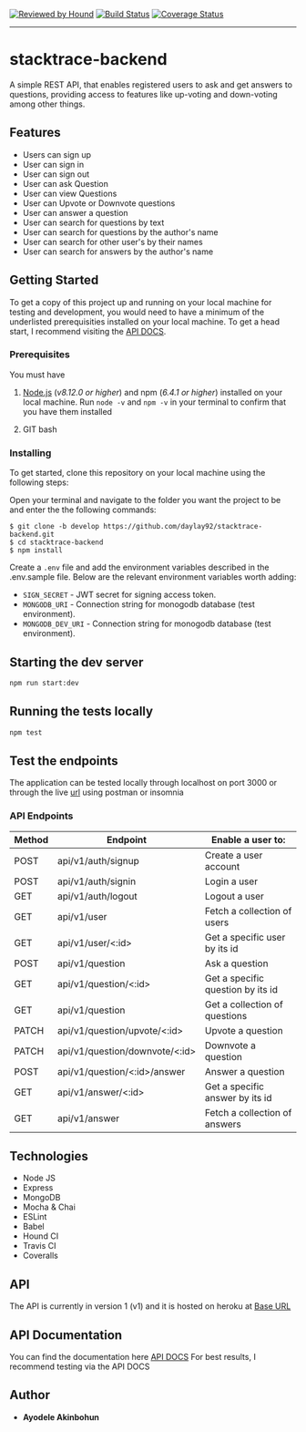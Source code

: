 [![Reviewed by Hound](https://img.shields.io/badge/ESLint%20Reviewed%20by%20-HoundCI-d16ef5)](https://houndci.com)
[![Build Status](https://travis-ci.org/daylay92/stacktrace-backend.svg?branch=develop)](https://travis-ci.org/daylay92/stacktrace-backend)
[![Coverage Status](https://coveralls.io/repos/github/daylay92/stacktrace-backend/badge.svg?branch=develop)](https://coveralls.io/github/daylay92/stacktrace-backend?branch=develop)

---

# stacktrace-backend

A simple REST API, that enables registered users to ask and get answers to questions, providing access to features like up-voting and down-voting among other things.

## Features

- Users can sign up
- User can sign in
- User can sign out
- User can ask Question
- User can view Questions
- User can Upvote or Downvote questions
- User can answer a question
- User can search for questions by text
- User can search for questions by the author's name
- User can search for other user's by their names
- User can search for answers by the author's name

## Getting Started

To get a copy of this project up and running on your local machine for testing and development, you would need to have a minimum of the underlisted prerequisities installed on your local machine. To get a head start, I recommend visiting the [API DOCS](https://stacktrace01.herokuapp.com/api/v1/docs/).

### Prerequisites

You must have

1. [Node.js](https://nodejs.org/) (_v8.12.0 or higher_) and npm (_6.4.1 or higher_) installed on your local machine. Run `node -v` and `npm -v` in your terminal to confirm that you have them installed

2. GIT bash

### Installing

To get started, clone this repository on your local machine using the following steps:

Open your terminal and navigate to the folder you want the project to be and enter the the following commands:

```
$ git clone -b develop https://github.com/daylay92/stacktrace-backend.git
$ cd stacktrace-backend
$ npm install
```

Create a `.env` file and add the environment variables described in the .env.sample file. Below are the relevant environment variables worth adding:

- `SIGN_SECRET` - JWT secret for signing access token.
- `MONGODB_URI` - Connection string for monogodb database (test environment).
- `MONGODB_DEV_URI` - Connection string for monogodb database (test environment).

## Starting the dev server

```bash
npm run start:dev
```

## Running the tests locally

```bash
npm test
```

## Test the endpoints

The application can be tested locally through localhost on port 3000 or through the live [url](https://stacktrace01.herokuapp.com/) using postman or insomnia


### API Endpoints


Method        | Endpoint      | Enable a user to: |
------------- | ------------- | ---------------
POST  | api/v1/auth/signup  | Create a user account  |
POST  | api/v1/auth/signin  | Login a user |
GET  | api/v1/auth/logout  | Logout a user |
GET  | api/v1/user  | Fetch a collection of users |
GET  | api/v1/user/<:id>  | Get a specific user by its id |
POST  | api/v1/question | Ask a question |
GET  | api/v1/question/<:id>  | Get a specific question by its id |
GET  | api/v1/question | Get a collection of questions |
PATCH  | api/v1/question/upvote/<:id>  | Upvote a question |
PATCH  | api/v1/question/downvote/<:id> | Downvote a question |
POST  | api/v1/question/<:id>/answer | Answer a question |
GET  | api/v1/answer/<:id> | Get a specific answer by its id |
GET  | api/v1/answer | Fetch a collection of answers |



## Technologies

- Node JS
- Express
- MongoDB
- Mocha & Chai
- ESLint
- Babel
- Hound CI
- Travis CI
- Coveralls

## API

The API is currently in version 1 (v1) and it is hosted on heroku at [Base URL](https://stacktrace01.herokuapp.com/api/v1)

## API Documentation

You can find the documentation here [API DOCS](https://stacktrace01.herokuapp.com/api/v1/docs/)
For best results, I recommend testing via the API DOCS

## Author

- **Ayodele Akinbohun**

